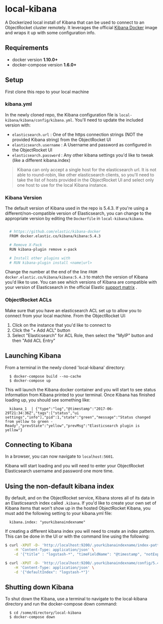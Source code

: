 # local-kibana
A Dockerized local install of Kibana that can be used to connect to an ObjectRocket cluster remotely. It leverages the official [Kibana Docker](https://github.com/elastic/kibana-docker) image and wraps it up with some configuration info.

## Requirements

* docker version **1.10.0+**
* docker-compose version **1.6.0+**

## Setup

First clone this repo to your local machine

### kibana.yml

In the newly cloned repo, the Kibana configuration file is ``local-kibana/kibana/config/kibana.yml``. You'll need to update the included version with:

- `elasticsearch.url` : One of the https connection strings (NOT the provided Kibana string) from the ObjectRocket UI
- `elasticsearch.username` : A Username and password as configured in the ObjectRocket UI
- `elasticsearch.password` : Any other kibana settings you'd like to tweak (like a different kibana.index)

> Kibana can only accept a single host for the elasticsearch url. It is not able to round-robin, like other elasticsearch clients, so you'll need to take the list of hosts provided in the ObjectRocket UI and select only one host to use for the local Kibana instance.

### Kibana Version

The default version of Kibana used in the repo is 5.4.3. If you're using a different/non-compatible version of Elasticsearch, you can change to the appropriate version by editing the ``Dockerfile`` in ``local-kibana/kibana``.

```bash

  # https://github.com/elastic/kibana-docker
  FROM docker.elastic.co/kibana/kibana:5.4.3

  # Remove X-Pack
  RUN kibana-plugin remove x-pack

  # Install other plugins with
  # RUN kibana-plugin install <name|url>
```

Change the number at the end of the line ``FROM docker.elastic.co/kibana/kibana:5.4.3`` to match the version of Kibana you'd like to use. You can see which versions of Kibana are compatible with your version of Elasticsearch in the official Elastic [support matrix](https://www.elastic.co/support/matrix#show_compatibility) .

### ObjectRocket ACLs

Make sure that you have an elasticsearch ACL set up to allow you to connect from your local machine. From the ObjectRocket UI:

1. Click on the instance that you'd like to connect to
2. Click the "+ Add ACL" button
3. Select "Elasticsearch" for ACL Role, then select the "MyIP" button and then "Add ACL Entry"


## Launching Kibana

From a terminal in the newly cloned 'local-kibana' directory:

```
  $ docker-compose build --no-cache
  $ docker-compose up
```

This will launch the Kibana docker container and you will start to see status information from Kibana printed to your terminal. Once Kibana has finished loading up, you should see something like:

```
  kibana_1  | {"type":"log","@timestamp":"2017-06-29T21:34:36Z","tags":["status","ui settings","info"],"pid":1,"state":"green","message":"Status changed from yellow to green - Ready","prevState":"yellow","prevMsg":"Elasticsearch plugin is yellow"}
```

## Connecting to Kibana

In a browser, you can now navigate to ``localhost:5601``.

Kibana will start loading and you will need to enter your ObjectRocket Elasticsearch username and password one more time.

## Using the non-default kibana index

By default, and on the ObjectRocket service, Kibana stores all of its data in an Elasticsearch index called ``.kibana``. If you'd like to create your own set of Kibana items that won't show up in the hosted ObjectRocket Kibana, you must add the following setting to your kibana.yml file:

```
  kibana.index: "yourkibanaindexname"
```

If creating a different kibana index you will need to create an index pattern. This can be done in the UI or with the command line using the following:
```bash
$ curl -XPUT -D- 'http://localhost:9200/.yourkibanaindexname/index-pattern/logstash-*' \
    -H 'Content-Type: application/json' \
    -d '{"title" : "logstash-*", "timeFieldName": "@timestamp", "notExpandable": true}'
```
```bash
$ curl -XPUT -D- 'http://localhost:9200/.yourkibanaindexname/config/5.4.1' \
    -H 'Content-Type: application/json' \
    -d '{"defaultIndex": "logstash-*"}'
```

## Shutting down Kibana

To shut down the Kibana, use a terminal to navigate to the local-kibana directory and run the docker-compose down command:

```
  $ cd /some/directory/local-kibana
  $ docker-compose down
```
